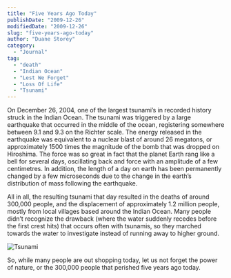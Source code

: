 ```yaml
---
title: "Five Years Ago Today"
publishDate: "2009-12-26"
modifiedDate: "2009-12-26"
slug: "five-years-ago-today"
author: "Duane Storey"
category:
  - "Journal"
tag:
  - "death"
  - "Indian Ocean"
  - "Lest We Forget"
  - "Loss Of Life"
  - "Tsunami"
---
```


On December 26, 2004, one of the largest tsunami’s in recorded history struck in the Indian Ocean. The tsunami was triggered by a large earthquake that occurred in the middle of the ocean, registering somewhere between 9.1 and 9.3 on the Richter scale. The energy released in the earthquake was equivalent to a nuclear blast of around 26 megatons, or approximately 1500 times the magnitude of the bomb that was dropped on Hiroshima. The force was so great in fact that the planet Earth rang like a bell for several days, oscillating back and force with an amplitude of a few centimetres. In addition, the length of a day on earth has been permanently changed by a few microseconds due to the change in the earth’s distribution of mass following the earthquake.

All in all, the resulting tsunami that day resulted in the deaths of around 300,000 people, and the displacement of approximately 1.2 million people, mostly from local villages based around the Indian Ocean. Many people didn’t recognize the drawback (where the water suddenly recedes before the first crest hits) that occurs often with tsunamis, so they marched towards the water to investigate instead of running away to higher ground.

![Tsunami](http://upload.wikimedia.org/wikipedia/commons/thumb/a/a8/Sumatra_devastation1.jpg/800px-Sumatra_devastation1.jpg)

So, while many people are out shopping today, let us not forget the power of nature, or the 300,000 people that perished five years ago today.